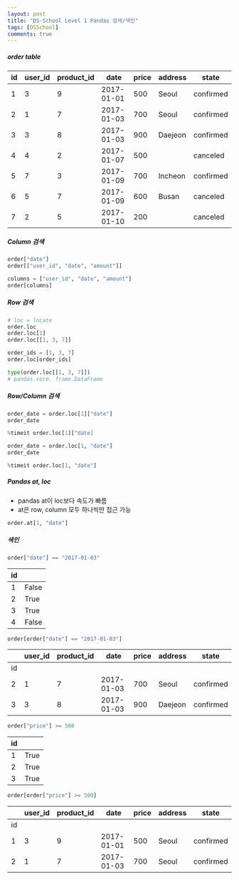 ```yaml
---
layout: post
title: "DS-School Level 1 Pandas 검색/색인"
tags: [DSSchool]
comments: true
---
```

##### order table

| id | user_id | product_id | date       | price | address | state     |
|----|---------|------------|------------|-------|---------|-----------|
| 1  | 3       | 9          | 2017-01-01 | 500   | Seoul   | confirmed |
| 2  | 1       | 7          | 2017-01-03 | 700   | Seoul   | confirmed |
| 3  | 3       | 8          | 2017-01-03 | 900   | Daejeon | confirmed |
| 4  | 4       | 2          | 2017-01-07 | 500   |         | canceled  |
| 5  | 7       | 3          | 2017-01-09 | 700   | Incheon | confirmed |
| 6  | 5       | 7          | 2017-01-09 | 600   | Busan   | canceled  |
| 7  | 2       | 5          | 2017-01-10 | 200   |         | canceled  |

##### Column 검색
```python
order["date"]
order[["user_id", "date", "amount"]]

columns = ["user_id", "date", "amount"]
order[columns]
```


##### Row 검색
```python
# loc = locate
order.loc
order.loc[1]
order.loc[[1, 3, 7]]

order_ids = [1, 3, 7]
order.loc[order_ids]

type(order.loc[[1, 3, 7]])
# pandas.core. frame.DataFrame
```

##### Row/Column 검색

```python
order_date = order.loc[1]["date"]
order_date

%timeit order.loc[1]["date]
```

```python
order_date = order.loc[1, "date"]
order_date

%timeit order.loc[1, "date"]
```

##### Pandas at, loc
- pandas at이 loc보다 속도가 빠름  
- at은 row, column 모두 하나씩만 접근 가능

```python
order.at[1, "date"]
```

##### 색인

```python
order["date"] == "2017-01-03"
```

| id |       |
|----|-------|
| 1  | False |
| 2  | True  |
| 3  | True  |
| 4  | False |

```python
order[order["date"] == "2017-01-03"]
```
|    | user_id | product_id | date       | price | address | state     |
|----|---------|------------|------------|-------|---------|-----------|
| id |         |            |            |       |         |           |
| 2  | 1       | 7          | 2017-01-03 | 700   | Seoul   | confirmed |
| 3  | 3       | 8          | 2017-01-03 | 900   | Daejeon | confirmed |


```python
order["price"] >= 500
```
| id |      |
|----|------|
| 1  | True |
| 2  | True |
| 3  | True |


```python
order[order["price"] >= 500]
```

|    | user_id | product_id | date       | price | address | state     |
|----|---------|------------|------------|-------|---------|-----------|
| id |         |            |            |       |         |           |
| 1  | 3       | 9          | 2017-01-01 | 500   | Seoul   | confirmed |
| 2  | 1       | 7          | 2017-01-03 | 700   | Seoul   | confirmed |

